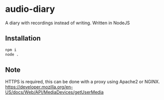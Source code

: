 # audio-diary
A diary with recordings instead of writing. Written in NodeJS

## Installation
```sh
npm i
node .
```

## Note

HTTPS is required, this can be done with a proxy using Apache2 or NGINX.
https://developer.mozilla.org/en-US/docs/Web/API/MediaDevices/getUserMedia
